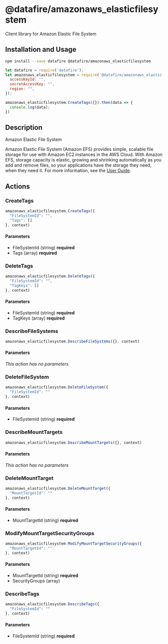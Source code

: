 # @datafire/amazonaws_elasticfilesystem

Client library for Amazon Elastic File System

## Installation and Usage
```bash
npm install --save datafire @datafire/amazonaws_elasticfilesystem
```

```js
let datafire = require('datafire');
let amazonaws_elasticfilesystem = require('@datafire/amazonaws_elasticfilesystem').create({
  accessKeyId: "",
  secretAccessKey: "",
  region: "",
});

amazonaws_elasticfilesystem.CreateTags({}).then(data => {
  console.log(data);
})
```

## Description
<fullname>Amazon Elastic File System</fullname> <p>Amazon Elastic File System (Amazon EFS) provides simple, scalable file storage for use with Amazon EC2 instances in the AWS Cloud. With Amazon EFS, storage capacity is elastic, growing and shrinking automatically as you add and remove files, so your applications have the storage they need, when they need it. For more information, see the <a href="http://docs.aws.amazon.com/efs/latest/ug/api-reference.html">User Guide</a>.</p>

## Actions
### CreateTags



```js
amazonaws_elasticfilesystem.CreateTags({
  "FileSystemId": "",
  "Tags": []
}, context)
```

#### Parameters
* FileSystemId (string) **required**
* Tags (array) **required**

### DeleteTags



```js
amazonaws_elasticfilesystem.DeleteTags({
  "FileSystemId": "",
  "TagKeys": []
}, context)
```

#### Parameters
* FileSystemId (string) **required**
* TagKeys (array) **required**

### DescribeFileSystems



```js
amazonaws_elasticfilesystem.DescribeFileSystems({}, context)
```

#### Parameters
*This action has no parameters*

### DeleteFileSystem



```js
amazonaws_elasticfilesystem.DeleteFileSystem({
  "FileSystemId": ""
}, context)
```

#### Parameters
* FileSystemId (string) **required**

### DescribeMountTargets



```js
amazonaws_elasticfilesystem.DescribeMountTargets({}, context)
```

#### Parameters
*This action has no parameters*

### DeleteMountTarget



```js
amazonaws_elasticfilesystem.DeleteMountTarget({
  "MountTargetId": ""
}, context)
```

#### Parameters
* MountTargetId (string) **required**

### ModifyMountTargetSecurityGroups



```js
amazonaws_elasticfilesystem.ModifyMountTargetSecurityGroups({
  "MountTargetId": ""
}, context)
```

#### Parameters
* MountTargetId (string) **required**
* SecurityGroups (array)

### DescribeTags



```js
amazonaws_elasticfilesystem.DescribeTags({
  "FileSystemId": ""
}, context)
```

#### Parameters
* FileSystemId (string) **required**

